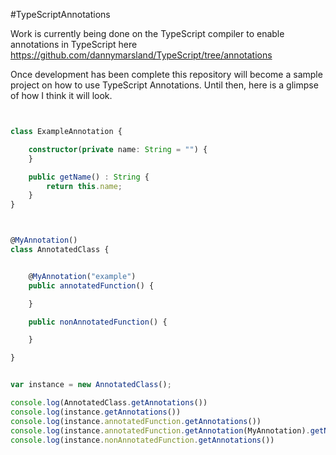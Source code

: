 #TypeScriptAnnotations

Work is currently being done on the TypeScript compiler to enable annotations in TypeScript here https://github.com/dannymarsland/TypeScript/tree/annotations

Once development has been complete this repository will become a sample project on how to use TypeScript Annotations. Until then, here is a glimpse of how I think it will look.


```typescript


class ExampleAnnotation {

    constructor(private name: String = "") {
    }

    public getName() : String {
        return this.name;
    }
}



@MyAnnotation()
class AnnotatedClass {


    @MyAnnotation("example")
    public annotatedFunction() {

    }

    public nonAnnotatedFunction() {

    }

}


var instance = new AnnotatedClass();

console.log(AnnotatedClass.getAnnotations())
console.log(instance.getAnnotations())
console.log(instance.annotatedFunction.getAnnotations())
console.log(instance.annotatedFunction.getAnnotation(MyAnnotation).getName())
console.log(instance.nonAnnotatedFunction.getAnnotations())

```

